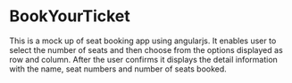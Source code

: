 # BookYourTicket
This is a mock up of seat booking app using angularjs. It enables user to select the number of seats and then choose from the options displayed as row and column. After the user confirms it displays the detail information with the name, seat numbers and number of seats booked.

